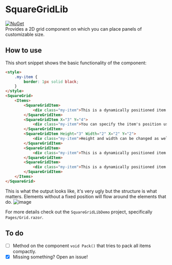 # SquareGridLib

[![NuGet](https://img.shields.io/nuget/v/SquareGridLib.svg)](https://www.nuget.org/packages/SquareGridLib/)\
Provides a 2D grid component on which you can place panels of customizable size.

## How to use

This short snippet shows the basic functionality of the component:

```html
<style>
    .my-item {
        border: 1px solid black;
    }
</style>
<SquareGrid>
    <Items>
        <SquareGridItem>
            <div class="my-item">This is a dynamically positioned item.</div>
        </SquareGridItem>
        <SquareGridItem X="3" Y="4">
            <div class="my-item">You can specify the item's position using 'X' and 'Y'.</div>
        </SquareGridItem>
        <SquareGridItem Height="3" Width="2" X="2" Y="2">
            <div class="my-item">Height and width can be changed as well.</div>
        </SquareGridItem>
        <SquareGridItem>
            <div class="my-item">This is a dynamically positioned item.</div>
        </SquareGridItem>
        <SquareGridItem>
            <div class="my-item">This is a dynamically positioned item.</div>
        </SquareGridItem>
    </Items>
</SquareGrid>
```

This is what the output looks like, it's very ugly but the structure is what matters.
Elements without a fixed position will flow around the elements that do.
![image](https://github.com/BorisGerretzen/SquareGridLib/assets/15902678/35af7983-5678-4779-b1b9-1aadd96a264c)

For more details check out the `SquareGridLibDemo` project, specifically `Pages/Grid.razor`.

## To do

- [ ] Method on the component `void Pack()` that tries to pack all items compactly.
- [x] Missing something? Open an issue!
